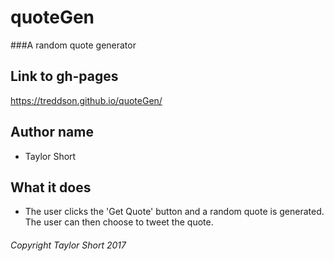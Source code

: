 # quoteGen
###A random quote generator
## Link to gh-pages 
https://treddson.github.io/quoteGen/
## Author name
* Taylor Short
## What it does
* The user clicks the 'Get Quote' button and a random quote is generated. The user can then choose to tweet the quote.

###### Copyright Taylor Short 2017
